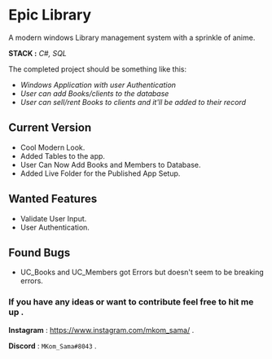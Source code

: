 # Epic Library

A modern windows Library management system with a sprinkle of anime.

**STACK :** _C#, SQL_

The completed project should be something like this:

- _Windows Application with user Authentication_
- _User can add Books/clients to the database_
- _User can sell/rent Books to clients and it'll be added to their record_

## Current Version

- Cool Modern Look.
- Added Tables to the app.
- User Can Now Add Books and Members to Database.
- Added Live Folder for the Published App Setup.

## Wanted Features

- Validate User Input.
- User Authentication.

## Found Bugs

- UC_Books and UC_Members got Errors but doesn't seem to be breaking errors.

### If you have any ideas or want to contribute feel free to hit me up .

**Instagram** : https://www.instagram.com/mkom_sama/ .

**Discord** : `MKom_Sama#8043` .
